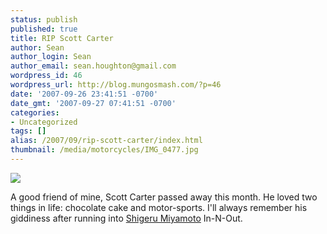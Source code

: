 ```yaml
---
status: publish
published: true
title: RIP Scott Carter
author: Sean
author_login: Sean
author_email: sean.houghton@gmail.com
wordpress_id: 46
wordpress_url: http://blog.mungosmash.com/?p=46
date: '2007-09-26 23:41:51 -0700'
date_gmt: '2007-09-27 07:41:51 -0700'
categories:
- Uncategorized
tags: []
alias: /2007/09/rip-scott-carter/index.html
thumbnail: /media/motorcycles/IMG_0477.jpg
---
```


![]({{site.url_root}}/media/motorcycles/IMG_0477.jpg)

A good friend of mine, Scott Carter passed away this month.  He loved two things in life: chocolate cake and motor-sports.  I'll always remember his giddiness after running into [Shigeru Miyamoto](http://en.wikipedia.org/wiki/Shigeru_Miyamoto) In-N-Out.

